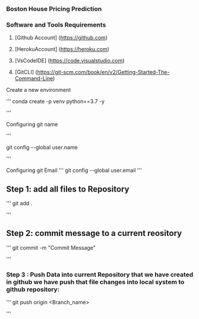 ### Boston House Pricing Prediction


### Software and Tools Requirements

1. [Github Account] (https://github.com)

2. [HerokuAccount] (https://heroku.com)

3. [VsCodeIDE] (https://code.visualstudio.com)

4. [GitCLI] (https://git-scm.com/book/en/v2/Getting-Started-The-Command-Line)

Create a new environment

'''
conda create -p venv python==3.7 -y

'''

Configuring git name

'''

git config --global user.name 

'''

Configuring  git Email
'''
git config --global user.email 
'''

## Step 1:  add all files to Repository

'''
git add .

'''
## Step 2: commit message to a current reository

'''
git commit -m "Commit Message"

'''

### Step 3 : Push Data into current Repository that we have created in github we have push that file changes into local system to github repository:

'''
git push origin <Branch_name>

'''